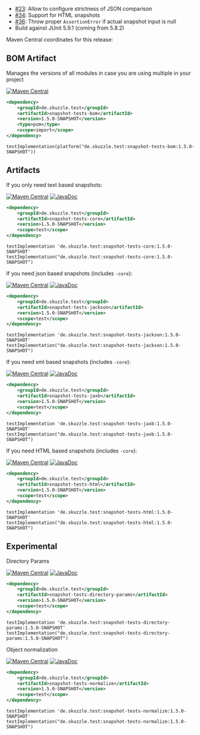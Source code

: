* [#23](https://github.com/skuzzle/snapshot-tests/issues/33): Allow to configure strictness of JSON comparison
* [#34](https://github.com/skuzzle/snapshot-tests/issues/34): Support for HTML snapshots
* [#36](https://github.com/skuzzle/snapshot-tests/issues/36): Throw proper `AssertionError` if actual snapshot input is null
* Build against JUnit 5.9.1 (coming from 5.8.2)


Maven Central coordinates for this release:

## BOM Artifact
Manages the versions of all modules in case you are using multiple in your project

[![Maven Central](https://img.shields.io/static/v1?label=MavenCentral&message=1.5.0-SNAPSHOT&color=blue)](https://search.maven.org/artifact/de.skuzzle.test/snapshot-tests-bom/1.5.0-SNAPSHOT/jar)

```xml
<dependency>
    <groupId>de.skuzzle.test</groupId>
    <artifactId>snapshot-tests-bom</artifactId>
    <version>1.5.0-SNAPSHOT</version>
    <type>pom</type>
    <scope>import</scope>
</dependency>
```

```
testImplementation(platform("de.skuzzle.test:snapshot-tests-bom:1.5.0-SNAPSHOT"))
```

## Artifacts
If you only need text based snapshots:

[![Maven Central](https://img.shields.io/static/v1?label=MavenCentral&message=1.5.0-SNAPSHOT&color=blue)](https://search.maven.org/artifact/de.skuzzle.test/snapshot-tests-core/1.5.0-SNAPSHOT/jar) [![JavaDoc](https://img.shields.io/static/v1?label=JavaDoc&message=1.5.0-SNAPSHOT&color=orange)](http://www.javadoc.io/doc/de.skuzzle.test/snapshot-tests-core/1.5.0-SNAPSHOT)

```xml
<dependency>
    <groupId>de.skuzzle.test</groupId>
    <artifactId>snapshot-tests-core</artifactId>
    <version>1.5.0-SNAPSHOT</version>
    <scope>test</scope>
</dependency>
```

```
testImplementation 'de.skuzzle.test:snapshot-tests-core:1.5.0-SNAPSHOT'
testImplementation("de.skuzzle.test:snapshot-tests-core:1.5.0-SNAPSHOT")
```

If you need json based snapshots (includes `-core`):

[![Maven Central](https://img.shields.io/static/v1?label=MavenCentral&message=1.5.0-SNAPSHOT&color=blue)](https://search.maven.org/artifact/de.skuzzle.test/snapshot-tests-jackson/1.5.0-SNAPSHOT/jar) [![JavaDoc](https://img.shields.io/static/v1?label=JavaDoc&message=1.5.0-SNAPSHOT&color=orange)](http://www.javadoc.io/doc/de.skuzzle.test/snapshot-tests-jackson/1.5.0-SNAPSHOT)

```xml
<dependency>
    <groupId>de.skuzzle.test</groupId>
    <artifactId>snapshot-tests-jackson</artifactId>
    <version>1.5.0-SNAPSHOT</version>
    <scope>test</scope>
</dependency>
```

```
testImplementation 'de.skuzzle.test:snapshot-tests-jackson:1.5.0-SNAPSHOT'
testImplementation("de.skuzzle.test:snapshot-tests-jackson:1.5.0-SNAPSHOT")
```

If you need xml based snapshots (includes `-core`):

[![Maven Central](https://img.shields.io/static/v1?label=MavenCentral&message=1.5.0-SNAPSHOT&color=blue)](https://search.maven.org/artifact/de.skuzzle.test/snapshot-tests-jaxb/1.5.0-SNAPSHOT/jar) [![JavaDoc](https://img.shields.io/static/v1?label=JavaDoc&message=1.5.0-SNAPSHOT&color=orange)](http://www.javadoc.io/doc/de.skuzzle.test/snapshot-tests-jaxb/1.5.0-SNAPSHOT)

```xml
<dependency>
    <groupId>de.skuzzle.test</groupId>
    <artifactId>snapshot-tests-jaxb</artifactId>
    <version>1.5.0-SNAPSHOT</version>
    <scope>test</scope>
</dependency>
```

```
testImplementation 'de.skuzzle.test:snapshot-tests-jaxb:1.5.0-SNAPSHOT'
testImplementation("de.skuzzle.test:snapshot-tests-jaxb:1.5.0-SNAPSHOT")
```

If you need HTML based snapshots (includes `-core`):

[![Maven Central](https://img.shields.io/static/v1?label=MavenCentral&message=1.5.0-SNAPSHOT&color=blue)](https://search.maven.org/artifact/de.skuzzle.test/snapshot-tests-html/1.5.0-SNAPSHOT/jar) [![JavaDoc](https://img.shields.io/static/v1?label=JavaDoc&message=1.5.0-SNAPSHOT&color=orange)](http://www.javadoc.io/doc/de.skuzzle.test/snapshot-tests-html/1.5.0-SNAPSHOT)

```xml
<dependency>
    <groupId>de.skuzzle.test</groupId>
    <artifactId>snapshot-tests-html</artifactId>
    <version>1.5.0-SNAPSHOT</version>
    <scope>test</scope>
</dependency>
```

```
testImplementation 'de.skuzzle.test:snapshot-tests-html:1.5.0-SNAPSHOT'
testImplementation("de.skuzzle.test:snapshot-tests-html:1.5.0-SNAPSHOT")
```

## Experimental
Directory Params

[![Maven Central](https://img.shields.io/static/v1?label=MavenCentral&message=1.5.0-SNAPSHOT&color=blue)](https://search.maven.org/artifact/de.skuzzle.test/snapshot-tests-directory-params/1.5.0-SNAPSHOT/jar) [![JavaDoc](https://img.shields.io/static/v1?label=JavaDoc&message=1.5.0-SNAPSHOT&color=orange)](http://www.javadoc.io/doc/de.skuzzle.test/snapshot-tests-directory-params/1.5.0-SNAPSHOT)

```xml
<dependency>
    <groupId>de.skuzzle.test</groupId>
    <artifactId>snapshot-tests-directory-params</artifactId>
    <version>1.5.0-SNAPSHOT</version>
    <scope>test</scope>
</dependency>
```

```
testImplementation 'de.skuzzle.test:snapshot-tests-directory-params:1.5.0-SNAPSHOT'
testImplementation("de.skuzzle.test:snapshot-tests-directory-params:1.5.0-SNAPSHOT")
```

Object normalization

[![Maven Central](https://img.shields.io/static/v1?label=MavenCentral&message=1.5.0-SNAPSHOT&color=blue)](https://search.maven.org/artifact/de.skuzzle.test/snapshot-tests-normalize/1.5.0-SNAPSHOT/jar) [![JavaDoc](https://img.shields.io/static/v1?label=JavaDoc&message=1.5.0-SNAPSHOT&color=orange)](http://www.javadoc.io/doc/de.skuzzle.test/snapshot-tests-normalize/1.5.0-SNAPSHOT)

```xml
<dependency>
    <groupId>de.skuzzle.test</groupId>
    <artifactId>snapshot-tests-normalize</artifactId>
    <version>1.5.0-SNAPSHOT</version>
    <scope>test</scope>
</dependency>
```

```
testImplementation 'de.skuzzle.test:snapshot-tests-normalize:1.5.0-SNAPSHOT'
testImplementation("de.skuzzle.test:snapshot-tests-normalize:1.5.0-SNAPSHOT")
```
